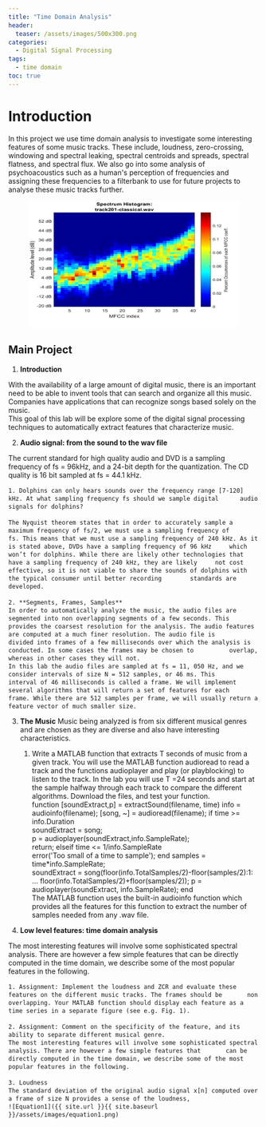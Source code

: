 ```yaml
---
title: "Time Domain Analysis"
header:
  teaser: /assets/images/500x300.png
categories:
  - Digital Signal Processing
tags:
  - time domain
toc: true
---
```


# Introduction
In this project we use time domain analysis to investigate some interesting features of some music tracks. These include, loudness, zero-crossing, windowing and spectral leaking, spectral centroids and spreads, spectral flatness, and spectral flux. We also go into some analysis of psychoacoustics such as a human's perception of frequencies and assigning these frequencies to a filterbank to use for future projects to analyse these music tracks further. 

<figure>
	<a href="/assets/images/500x300.png"><img src="/assets/images/500x300.png"></a>
</figure>

## Main Project

1. **Introduction** 

With the availability of a large amount of digital music, there is an important need to be able to invent tools that can search and organize all this music. Companies have applications that can recognize songs based solely on the music.  
This goal of this lab will be explore some of the digital signal processing techniques to automatically extract features that characterize music.  

2. **Audio signal: from the sound to the wav file** 

The current standard for high quality audio and DVD is a sampling frequency of fs = 96kHz, and a 24-bit depth for the quantization. The CD quality is 16 bit sampled at fs = 44.1 kHz.  

	1. Dolphins can only hears sounds over the frequency range [7-120] kHz. At what sampling frequency fs should we sample digital 		audio signals for dolphins? 
	
	The Nyquist theorem states that in order to accurately sample a maximum frequency of fs/2, we must use a sampling frequency of 		fs. This means that we must use a sampling frequency of 240 kHz. As it is stated above, DVDs have a sampling frequency of 96 kHz 	 which won’t for dolphins. While there are likely other technologies that have a sampling frequency of 240 kHz, they are likely 	not cost effective, so it is not viable to share the sounds of dolphins with the typical consumer until better recording 		standards are developed. 

	2. **Segments, Frames, Samples**
   	In order to automatically analyze the music, the audio files are segmented into non overlapping segments of a few seconds. This     	provides the coarsest resolution for the analysis. The audio features are computed at a much finer resolution. The audio file is         divided into frames of a few milliseconds over which the analysis is conducted. In some cases the frames may be chosen to  		overlap, whereas in other cases they will not.  
   	In this lab the audio files are sampled at fs = 11, 050 Hz, and we consider intervals of size N = 512 samples, or 46 ms. This           interval of 46 milliseconds is called a frame. We will implement several algorithms that will return a set of features for each         frame. While there are 512 samples per frame, we will usually return a feature vector of much smaller size. 
   
3. **The Music**
Music being analyzed is from six different musical genres and are chosen as they are diverse and also have interesting characteristics. 	
	1. Write a MATLAB function that extracts T seconds of music from a given track. You will use the MATLAB function audioread to 		read a track and the functions audioplayer and play (or playblocking) to listen to the track. In the lab you will use T =24 		seconds and start at the sample halfway through each track to compare the different algorithms. Download the files, and test 		your function.  
   			function [soundExtract,p] = extractSound(filename, time) 
			info = audioinfo(filename); 
			[song, ~] = audioread(filename); 
			if time >= info.Duration     
				soundExtract = song;     
				p = audioplayer(soundExtract,info.SampleRate);     
				return; 
			elseif time <= 1/info.SampleRate    
				error('Too small of a time to sample'); 
			end 
			samples = time*info.SampleRate; 			
			soundExtract = song(floor(info.TotalSamples/2)-floor(samples/2):1: ... 
    			floor(info.TotalSamples/2)+floor(samples/2)); 
			p = audioplayer(soundExtract, info.SampleRate); 
			end  
	The MATLAB function uses the built-in audioinfo function which provides all the features for this function to extract the number 	 of samples needed from any .wav file. 
	
4. **Low level features: time domain analysis**

The most interesting features will involve some sophisticated spectral analysis. There are however a few simple features that can be directly computed in the time domain, we describe some of the most popular features in the following. 

	1. Assignment: Implement the loudness and ZCR and evaluate these features on the different music tracks. The frames should be 		non overlapping. Your MATLAB function should display each feature as a time series in a separate figure (see e.g. Fig. 1). 
	
	2. Assignment: Comment on the specificity of the feature, and its ability to separate different musical genre. 
	The most interesting features will involve some sophisticated spectral analysis. There are however a few simple features that 		can be directly computed in the time domain, we describe some of the most popular features in the following. 
	
	3. Loudness
	The standard deviation of the original audio signal x[n] computed over a frame of size N provides a sense of the loudness, 
	![Equation1]({{ site.url }}{{ site.baseurl }}/assets/images/equation1.png)
	







